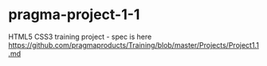 # pragma-project-1-1
HTML5 CSS3 training project  - spec is here https://github.com/pragmaproducts/Training/blob/master/Projects/Project1.1.md
